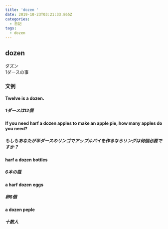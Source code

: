 ```yaml
---
title: 'dozen '
date: 2019-10-23T03:21:33.865Z
categories:
  - 日記
tags:
  - dozen
---
```

## dozen
ダズン   
1ダースの事   
### 文例
#### Twelve is a dozen.
##### 1ダースは12個
#### If you need harf a dozen apples to make an apple pie, how many apples do you need?
##### もしもあなたが半ダースのリンゴでアップルパイを作るならリングは何個必要ですか？
#### harf a dozen bottles
##### 6本の瓶
#### a harf dozen eggs
##### 卵6個
#### a dozen peple
##### 十数人


